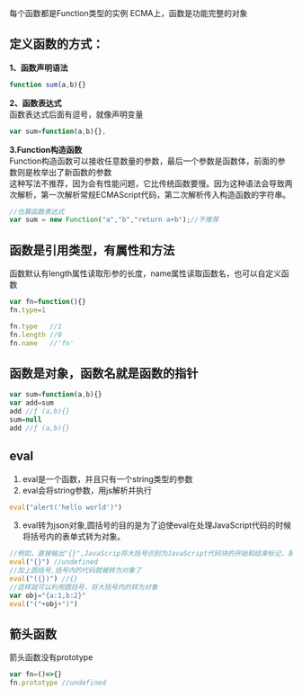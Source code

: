 每个函数都是Function类型的实例
ECMA上，函数是功能完整的对象
## 定义函数的方式：
**1、函数声明语法**  
```js
function sum(a,b){}
```
**2、函数表达式**  
函数表达式后面有逗号，就像声明变量
```js
var sum=function(a,b){},
```
**3.Function构造函数**  
Function构造函数可以接收任意数量的参数，最后一个参数是函数体，前面的参数则是枚举出了新函数的参数  
这种写法不推荐，因为会有性能问题，它比传统函数要慢。因为这种语法会导致两次解析，第一次解析常规ECMAScript代码，第二次解析传入构造函数的字符串。
```js
//也算函数表达式
var sum = new Function("a","b","return a+b");//不推荐
```
## 函数是引用类型，有属性和方法
函数默认有length属性读取形参的长度，name属性读取函数名，也可以自定义函数
```js
var fn=function(){}
fn.type=1

fn.type   //1
fn.length //0
fn.name   //'fn'
```
## 函数是对象，函数名就是函数的指针
```js
var sum=function(a,b){}
var add=sum
add //ƒ (a,b){}
sum=null
add //ƒ (a,b){}
```
## eval
1. eval是一个函数，并且只有一个string类型的参数
2. eval会将string参数，用js解析并执行
  ```js
  eval("alert('hello world')")
  ```
3. eval转为json对象,圆括号的目的是为了迫使eval在处理JavaScript代码的时候将括号内的表单式转为对象。
  ```js
  //例如，直接输出"{}",JavaScrip将大括号识别为JavaScript代码块的开始和结束标记，那么{}将会被认为执行了空语句
  eval("{}") //undefined
  //加上圆括号,括号内的代码就被转为对象了
  eval("({})") //{}
  //这样就可以利用圆括号，将大括号内的转为对象
  var obj="{a:1,b:2}"
  eval("("+obj+")")
  ```
## 箭头函数
箭头函数没有prototype
```js
var fn=()=>{}
fn.prototype //undefined
```